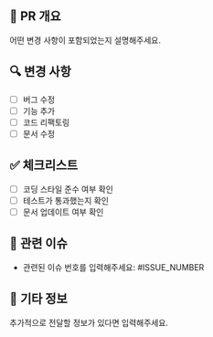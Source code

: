 ## 📌 PR 개요
어떤 변경 사항이 포함되었는지 설명해주세요.

## 🔍 변경 사항
- [ ] 버그 수정
- [ ] 기능 추가
- [ ] 코드 리팩토링
- [ ] 문서 수정

## ✅ 체크리스트
- [ ] 코딩 스타일 준수 여부 확인
- [ ] 테스트가 통과했는지 확인
- [ ] 문서 업데이트 여부 확인

## 📂 관련 이슈
- 관련된 이슈 번호를 입력해주세요: #ISSUE_NUMBER

## 🚀 기타 정보
추가적으로 전달할 정보가 있다면 입력해주세요.
